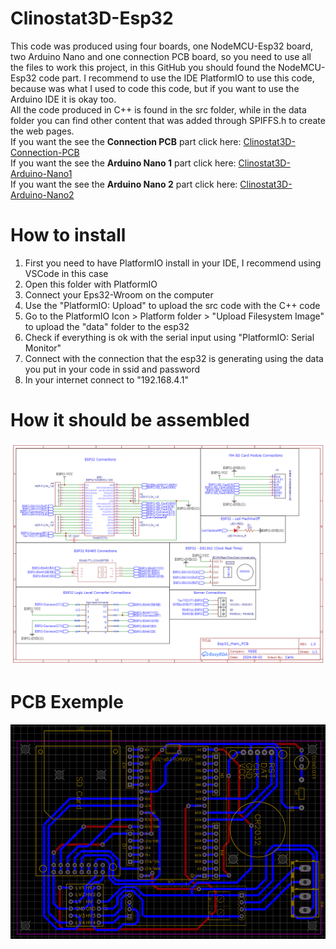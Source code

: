 # Clinostat3D-Esp32
This code was produced using four boards, one NodeMCU-Esp32 board, two Arduino Nano and one connection PCB board, so you need to use all the files to work this project, in this GitHub you should found the NodeMCU-Esp32 code part. I recommend to use the IDE PlatformIO to use this code, because was what I used to code this code, but if you want to use the Arduino IDE it is okay too. <br>
All the code produced in C++ is found in the src folder, while in the data folder you can find other content that was added through SPIFFS.h to create the web pages.</br>
If you want the see the <strong>Connection PCB</strong> part click here: [Clinostat3D-Connection-PCB](https://github.com/carloterzaghi/Clinostat3D-Connection-PCB)</br>
If you want the see the <strong>Arduino Nano 1</strong> part click here: [Clinostat3D-Arduino-Nano1](https://github.com/carloterzaghi/Clinostat3D-Arduino)</br>
If you want the see the <strong>Arduino Nano 2</strong> part click here: [Clinostat3D-Arduino-Nano2](https://github.com/carloterzaghi/Clinostat3D-Arduino2)</br>

# How to install
1. First you need to have PlatformIO install in your IDE, I recommend using VSCode in this case
2. Open this folder with PlatformIO
3. Connect your Eps32-Wroom on the computer
4. Use the "PlatformIO: Upload" to upload the src code with the C++ code
5. Go to the PlatformIO Icon > Platform folder > "Upload Filesystem Image" to upload the "data" folder to the esp32
6. Check if everything is ok with the serial input using "PlatformIO: Serial Monitor"
7. Connect with the connection that the esp32 is generating using the data you put in your code in ssid and password
8. In your internet connect to "192.168.4.1"

# How it should be assembled
![Alt text](https://github.com/carloterzaghi/Clinostat3D-Esp32/blob/main/Esp32_Main_PCB.png)

# PCB Exemple
![Alt text](https://github.com/carloterzaghi/Clinostat3D-Esp32/blob/main/NodeMCU-Esp32.png)
